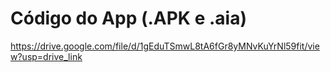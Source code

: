 # Código do App (.APK e .aia)
https://drive.google.com/file/d/1gEduTSmwL8tA6fGr8yMNvKuYrNl59fit/view?usp=drive_link
